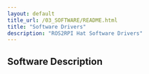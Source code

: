 ```yaml
---
layout: default
title_url: /03_SOFTWARE/README.html
title: "Software Drivers"
description: "ROS2RPI Hat Software Drivers"
---
```


## Software Description
